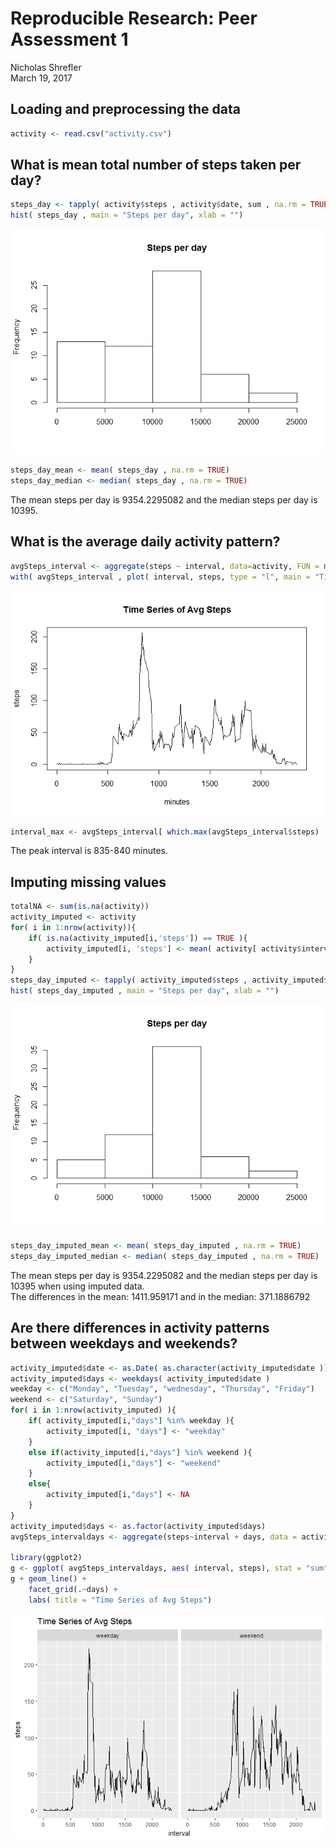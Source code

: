 # Reproducible Research: Peer Assessment 1
Nicholas Shrefler  
March 19, 2017  


## Loading and preprocessing the data

```r
activity <- read.csv("activity.csv")
```


## What is mean total number of steps taken per day?

```r
steps_day <- tapply( activity$steps , activity$date, sum , na.rm = TRUE)
hist( steps_day , main = "Steps per day", xlab = "")
```

![](PA1_template_files/figure-html/unnamed-chunk-2-1.png)<!-- -->

```r
steps_day_mean <- mean( steps_day , na.rm = TRUE)
steps_day_median <- median( steps_day , na.rm = TRUE)
```
The mean steps per day is 9354.2295082 and the median steps per day is 10395.

## What is the average daily activity pattern?

```r
avgSteps_interval <- aggregate(steps ~ interval, data=activity, FUN = mean )
with( avgSteps_interval , plot( interval, steps, type = "l", main = "Time Series of Avg Steps", xlab="minutes" ))
```

![](PA1_template_files/figure-html/unnamed-chunk-3-1.png)<!-- -->

```r
interval_max <- avgSteps_interval[ which.max(avgSteps_interval$steps) , 1]
```
The peak interval is 835-840 minutes.

## Imputing missing values

```r
totalNA <- sum(is.na(activity))
activity_imputed <- activity
for( i in 1:nrow(activity)){
    if( is.na(activity_imputed[i,'steps']) == TRUE ){
        activity_imputed[i, 'steps'] <- mean( activity[ activity$interval == activity[i,"interval"],'steps'], na.rm = TRUE)
    }
}
steps_day_imputed <- tapply( activity_imputed$steps , activity_imputed$date, sum )
hist( steps_day_imputed , main = "Steps per day", xlab = "")
```

![](PA1_template_files/figure-html/unnamed-chunk-4-1.png)<!-- -->

```r
steps_day_imputed_mean <- mean( steps_day_imputed , na.rm = TRUE)
steps_day_imputed_median <- median( steps_day_imputed , na.rm = TRUE)
```
The mean steps per day is 9354.2295082 and the median steps per day is 10395 when using imputed data.  
The differences in the mean: 1411.959171 and in the median: 371.1886792 

## Are there differences in activity patterns between weekdays and weekends?

```r
activity_imputed$date <- as.Date( as.character(activity_imputed$date ))
activity_imputed$days <- weekdays( activity_imputed$date )
weekday <- c("Monday", "Tuesday", "wednesday", "Thursday", "Friday")
weekend <- c("Saturday", "Sunday")
for( i in 1:nrow(activity_imputed) ){
    if( activity_imputed[i,"days"] %in% weekday ){
        activity_imputed[i, "days"] <- "weekday"
    }
    else if(activity_imputed[i,"days"] %in% weekend ){
        activity_imputed[i,"days"] <- "weekend"
    }
    else{
        activity_imputed[i,"days"] <- NA
    }
}
activity_imputed$days <- as.factor(activity_imputed$days)
avgSteps_intervaldays <- aggregate(steps~interval + days, data = activity_imputed, FUN = mean)

library(ggplot2)
g <- ggplot( avgSteps_intervaldays, aes( interval, steps), stat = "sum")
g + geom_line() +
    facet_grid(.~days) +
    labs( title = "Time Series of Avg Steps")
```

![](PA1_template_files/figure-html/unnamed-chunk-5-1.png)<!-- -->












